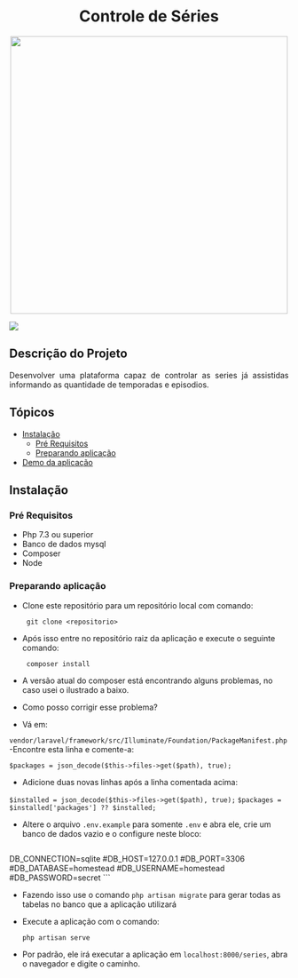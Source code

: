<h1 align="center"> Controle de Séries</h1>

<p align="center"><img src="https://laravelnews.imgix.net/images/jetstream.png?ixlib=php-3.3.0" width="500"></p>

<img src="https://img.shields.io/static/v1?label=Status&message=Concluido&color=54CD26&style=for-the-badge&logo=ghost"/>

## Descrição do Projeto
<p align="justify"> Desenvolver uma plataforma capaz de controlar as series já assistidas informando as quantidade
de temporadas e episodios.</p>

## Tópicos

<!--ts-->
   * [Instalação](#instalacao)
      * [Pré Requisitos](#pre_requsito)
      * [Preparando aplicação](#preparando_aplicacao)
   * [Demo da aplicação](#demo)
<!--te-->

<h2 id="instalacao">Instalação</h2>

<h3 id="pre_requsito" >Pré Requisitos</h3>

- Php 7.3 ou superior
- Banco de dados mysql
- Composer
- Node

<h3 id="preparando_aplicacao" >Preparando aplicação</h3>

- Clone este repositório para um repositório local com comando:

    ` git clone <repositorio>`

- Após isso entre no repositório raiz da aplicação e execute o seguinte comando:

    ` composer install`

- A versão atual do composer está encontrando alguns problemas, no caso usei o ilustrado a baixo.

- Como posso corrigir esse problema?
- Vá em: 

`vendor/laravel/framework/src/Illuminate/Foundation/PackageManifest.php`
-Encontre esta linha e comente-a:

`$packages = json_decode($this->files->get($path), true);`
- Adicione duas novas linhas após a linha comentada acima:

`$installed = json_decode($this->files->get($path), true);`
`$packages = $installed['packages'] ?? $installed;`

- Altere o arquivo `.env.example` para somente `.env` e abra ele,
  crie um banco de dados vazio e o configure neste bloco:

    ```
DB_CONNECTION=sqlite
#DB_HOST=127.0.0.1
#DB_PORT=3306
#DB_DATABASE=homestead
#DB_USERNAME=homestead
#DB_PASSWORD=secret
    ```
- Fazendo isso use o comando `php artisan migrate` para gerar todas as tabelas no banco que a aplicação utilizará

- Execute a aplicação com o comando:

    `php artisan serve`

- Por padrão, ele irá executar a aplicação em `localhost:8000/series`, abra o navegador e digite o caminho.

<!-- <h2 id="demo">Demo da aplicação</h2>
 
 - <a href="https://www.tagsolution.com.br/teste_masterix/public">Veja aqui o demo da aplicação</a> -->
